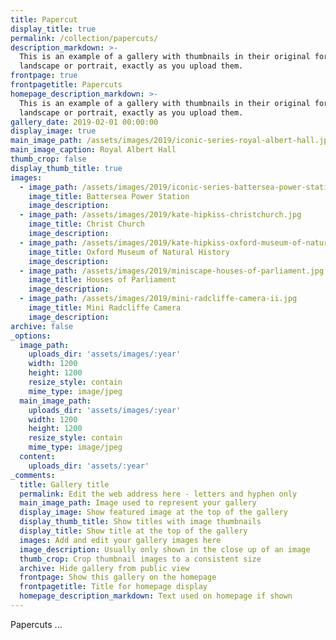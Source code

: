 ```yaml
---
title: Papercut
display_title: true
permalink: /collection/papercuts/
description_markdown: >-
  This is an example of a gallery with thumbnails in their original format -
  landscape or portrait, exactly as you upload them.
frontpage: true
frontpagetitle: Papercuts
homepage_description_markdown: >-
  This is an example of a gallery with thumbnails in their original format -
  landscape or portrait, exactly as you upload them.
gallery_date: 2019-02-01 00:00:00
display_image: true
main_image_path: /assets/images/2019/iconic-series-royal-albert-hall.jpg
main_image_caption: Royal Albert Hall
thumb_crop: false
display_thumb_title: true
images:
  - image_path: /assets/images/2019/iconic-series-battersea-power-station.jpg
    image_title: Battersea Power Station
    image_description:
  - image_path: /assets/images/2019/kate-hipkiss-christchurch.jpg
    image_title: Christ Church
    image_description:
  - image_path: /assets/images/2019/kate-hipkiss-oxford-museum-of-natural-history.jpg
    image_title: Oxford Museum of Natural History
    image_description:
  - image_path: /assets/images/2019/miniscape-houses-of-parliament.jpg
    image_title: Houses of Parliament
    image_description:
  - image_path: /assets/images/2019/mini-radcliffe-camera-ii.jpg
    image_title: Mini Radcliffe Camera
    image_description:
archive: false
_options:
  image_path:
    uploads_dir: 'assets/images/:year'
    width: 1200
    height: 1200
    resize_style: contain
    mime_type: image/jpeg
  main_image_path:
    uploads_dir: 'assets/images/:year'
    width: 1200
    height: 1200
    resize_style: contain
    mime_type: image/jpeg
  content:
    uploads_dir: 'assets/:year'
_comments:
  title: Gallery title
  permalink: Edit the web address here - letters and hyphen only
  main_image_path: Image used to represent your gallery
  display_image: Show featured image at the top of the gallery
  display_thumb_title: Show titles with image thumbnails
  display_title: Show title at the top of the gallery
  images: Add and edit your gallery images here
  image_description: Usually only shown in the close up of an image
  thumb_crop: Crop thumbnail images to a consistent size
  archive: Hide gallery from public view
  frontpage: Show this gallery on the homepage
  frontpagetitle: Title for homepage display
  homepage_description_markdown: Text used on homepage if shown
---
```


Papercuts ...